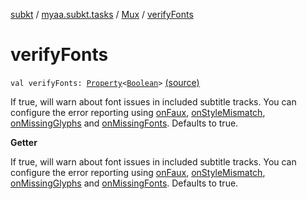 [subkt](../../index.md) / [myaa.subkt.tasks](../index.md) / [Mux](index.md) / [verifyFonts](./verify-fonts.md)

# verifyFonts

`val verifyFonts: `[`Property`](https://docs.gradle.org/current/javadoc/org/gradle/api/provider/Property.html)`<`[`Boolean`](https://kotlinlang.org/api/latest/jvm/stdlib/kotlin/-boolean/index.html)`>` [(source)](https://github.com/Myaamori/SubKt/blob/0.1.9/src/main/kotlin/myaa/subkt/tasks/muxtask.kt#L653)

If true, will warn about font issues in included subtitle tracks.
You can configure the error reporting using [onFaux](on-faux.md), [onStyleMismatch](on-style-mismatch.md),
[onMissingGlyphs](on-missing-glyphs.md) and [onMissingFonts](on-missing-fonts.md).
Defaults to true.

**Getter**

If true, will warn about font issues in included subtitle tracks.
You can configure the error reporting using [onFaux](on-faux.md), [onStyleMismatch](on-style-mismatch.md),
[onMissingGlyphs](on-missing-glyphs.md) and [onMissingFonts](on-missing-fonts.md).
Defaults to true.

